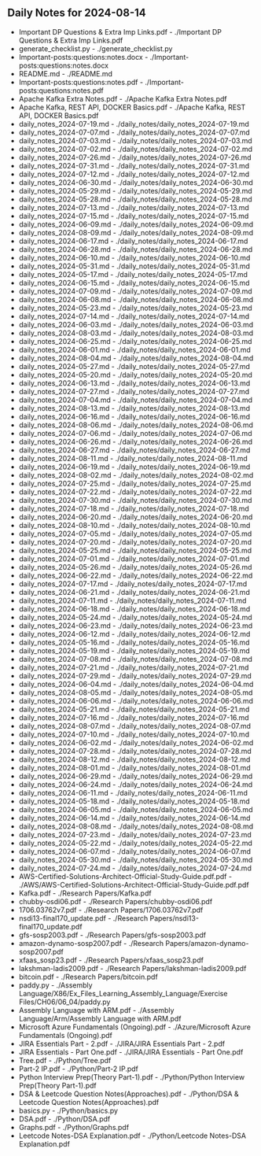 ## Daily Notes for 2024-08-14

- Important DP Questions & Extra Imp Links.pdf - ./Important DP Questions & Extra Imp Links.pdf
- generate_checklist.py - ./generate_checklist.py
- Important-posts:questions:notes.docx - ./Important-posts:questions:notes.docx
- README.md - ./README.md
- Important-posts:questions:notes.pdf - ./Important-posts:questions:notes.pdf
- Apache Kafka Extra Notes.pdf - ./Apache Kafka Extra Notes.pdf
- Apache Kafka, REST API, DOCKER Basics.pdf - ./Apache Kafka, REST API, DOCKER Basics.pdf
- daily_notes_2024-07-19.md - ./daily_notes/daily_notes_2024-07-19.md
- daily_notes_2024-07-07.md - ./daily_notes/daily_notes_2024-07-07.md
- daily_notes_2024-07-03.md - ./daily_notes/daily_notes_2024-07-03.md
- daily_notes_2024-07-02.md - ./daily_notes/daily_notes_2024-07-02.md
- daily_notes_2024-07-26.md - ./daily_notes/daily_notes_2024-07-26.md
- daily_notes_2024-07-31.md - ./daily_notes/daily_notes_2024-07-31.md
- daily_notes_2024-07-12.md - ./daily_notes/daily_notes_2024-07-12.md
- daily_notes_2024-06-30.md - ./daily_notes/daily_notes_2024-06-30.md
- daily_notes_2024-05-29.md - ./daily_notes/daily_notes_2024-05-29.md
- daily_notes_2024-05-28.md - ./daily_notes/daily_notes_2024-05-28.md
- daily_notes_2024-07-13.md - ./daily_notes/daily_notes_2024-07-13.md
- daily_notes_2024-07-15.md - ./daily_notes/daily_notes_2024-07-15.md
- daily_notes_2024-06-09.md - ./daily_notes/daily_notes_2024-06-09.md
- daily_notes_2024-08-09.md - ./daily_notes/daily_notes_2024-08-09.md
- daily_notes_2024-06-17.md - ./daily_notes/daily_notes_2024-06-17.md
- daily_notes_2024-06-28.md - ./daily_notes/daily_notes_2024-06-28.md
- daily_notes_2024-06-10.md - ./daily_notes/daily_notes_2024-06-10.md
- daily_notes_2024-05-31.md - ./daily_notes/daily_notes_2024-05-31.md
- daily_notes_2024-05-17.md - ./daily_notes/daily_notes_2024-05-17.md
- daily_notes_2024-06-15.md - ./daily_notes/daily_notes_2024-06-15.md
- daily_notes_2024-07-09.md - ./daily_notes/daily_notes_2024-07-09.md
- daily_notes_2024-06-08.md - ./daily_notes/daily_notes_2024-06-08.md
- daily_notes_2024-05-23.md - ./daily_notes/daily_notes_2024-05-23.md
- daily_notes_2024-07-14.md - ./daily_notes/daily_notes_2024-07-14.md
- daily_notes_2024-06-03.md - ./daily_notes/daily_notes_2024-06-03.md
- daily_notes_2024-08-03.md - ./daily_notes/daily_notes_2024-08-03.md
- daily_notes_2024-06-25.md - ./daily_notes/daily_notes_2024-06-25.md
- daily_notes_2024-06-01.md - ./daily_notes/daily_notes_2024-06-01.md
- daily_notes_2024-08-04.md - ./daily_notes/daily_notes_2024-08-04.md
- daily_notes_2024-05-27.md - ./daily_notes/daily_notes_2024-05-27.md
- daily_notes_2024-05-20.md - ./daily_notes/daily_notes_2024-05-20.md
- daily_notes_2024-06-13.md - ./daily_notes/daily_notes_2024-06-13.md
- daily_notes_2024-07-27.md - ./daily_notes/daily_notes_2024-07-27.md
- daily_notes_2024-07-04.md - ./daily_notes/daily_notes_2024-07-04.md
- daily_notes_2024-08-13.md - ./daily_notes/daily_notes_2024-08-13.md
- daily_notes_2024-06-16.md - ./daily_notes/daily_notes_2024-06-16.md
- daily_notes_2024-08-06.md - ./daily_notes/daily_notes_2024-08-06.md
- daily_notes_2024-07-06.md - ./daily_notes/daily_notes_2024-07-06.md
- daily_notes_2024-06-26.md - ./daily_notes/daily_notes_2024-06-26.md
- daily_notes_2024-06-27.md - ./daily_notes/daily_notes_2024-06-27.md
- daily_notes_2024-08-11.md - ./daily_notes/daily_notes_2024-08-11.md
- daily_notes_2024-06-19.md - ./daily_notes/daily_notes_2024-06-19.md
- daily_notes_2024-08-02.md - ./daily_notes/daily_notes_2024-08-02.md
- daily_notes_2024-07-25.md - ./daily_notes/daily_notes_2024-07-25.md
- daily_notes_2024-07-22.md - ./daily_notes/daily_notes_2024-07-22.md
- daily_notes_2024-07-30.md - ./daily_notes/daily_notes_2024-07-30.md
- daily_notes_2024-07-18.md - ./daily_notes/daily_notes_2024-07-18.md
- daily_notes_2024-06-20.md - ./daily_notes/daily_notes_2024-06-20.md
- daily_notes_2024-08-10.md - ./daily_notes/daily_notes_2024-08-10.md
- daily_notes_2024-07-05.md - ./daily_notes/daily_notes_2024-07-05.md
- daily_notes_2024-07-20.md - ./daily_notes/daily_notes_2024-07-20.md
- daily_notes_2024-05-25.md - ./daily_notes/daily_notes_2024-05-25.md
- daily_notes_2024-07-01.md - ./daily_notes/daily_notes_2024-07-01.md
- daily_notes_2024-05-26.md - ./daily_notes/daily_notes_2024-05-26.md
- daily_notes_2024-06-22.md - ./daily_notes/daily_notes_2024-06-22.md
- daily_notes_2024-07-17.md - ./daily_notes/daily_notes_2024-07-17.md
- daily_notes_2024-06-21.md - ./daily_notes/daily_notes_2024-06-21.md
- daily_notes_2024-07-11.md - ./daily_notes/daily_notes_2024-07-11.md
- daily_notes_2024-06-18.md - ./daily_notes/daily_notes_2024-06-18.md
- daily_notes_2024-05-24.md - ./daily_notes/daily_notes_2024-05-24.md
- daily_notes_2024-06-23.md - ./daily_notes/daily_notes_2024-06-23.md
- daily_notes_2024-06-12.md - ./daily_notes/daily_notes_2024-06-12.md
- daily_notes_2024-05-16.md - ./daily_notes/daily_notes_2024-05-16.md
- daily_notes_2024-05-19.md - ./daily_notes/daily_notes_2024-05-19.md
- daily_notes_2024-07-08.md - ./daily_notes/daily_notes_2024-07-08.md
- daily_notes_2024-07-21.md - ./daily_notes/daily_notes_2024-07-21.md
- daily_notes_2024-07-29.md - ./daily_notes/daily_notes_2024-07-29.md
- daily_notes_2024-06-04.md - ./daily_notes/daily_notes_2024-06-04.md
- daily_notes_2024-08-05.md - ./daily_notes/daily_notes_2024-08-05.md
- daily_notes_2024-06-06.md - ./daily_notes/daily_notes_2024-06-06.md
- daily_notes_2024-05-21.md - ./daily_notes/daily_notes_2024-05-21.md
- daily_notes_2024-07-16.md - ./daily_notes/daily_notes_2024-07-16.md
- daily_notes_2024-08-07.md - ./daily_notes/daily_notes_2024-08-07.md
- daily_notes_2024-07-10.md - ./daily_notes/daily_notes_2024-07-10.md
- daily_notes_2024-06-02.md - ./daily_notes/daily_notes_2024-06-02.md
- daily_notes_2024-07-28.md - ./daily_notes/daily_notes_2024-07-28.md
- daily_notes_2024-08-12.md - ./daily_notes/daily_notes_2024-08-12.md
- daily_notes_2024-08-01.md - ./daily_notes/daily_notes_2024-08-01.md
- daily_notes_2024-06-29.md - ./daily_notes/daily_notes_2024-06-29.md
- daily_notes_2024-06-24.md - ./daily_notes/daily_notes_2024-06-24.md
- daily_notes_2024-06-11.md - ./daily_notes/daily_notes_2024-06-11.md
- daily_notes_2024-05-18.md - ./daily_notes/daily_notes_2024-05-18.md
- daily_notes_2024-06-05.md - ./daily_notes/daily_notes_2024-06-05.md
- daily_notes_2024-06-14.md - ./daily_notes/daily_notes_2024-06-14.md
- daily_notes_2024-08-08.md - ./daily_notes/daily_notes_2024-08-08.md
- daily_notes_2024-07-23.md - ./daily_notes/daily_notes_2024-07-23.md
- daily_notes_2024-05-22.md - ./daily_notes/daily_notes_2024-05-22.md
- daily_notes_2024-06-07.md - ./daily_notes/daily_notes_2024-06-07.md
- daily_notes_2024-05-30.md - ./daily_notes/daily_notes_2024-05-30.md
- daily_notes_2024-07-24.md - ./daily_notes/daily_notes_2024-07-24.md
- AWS-Certified-Solutions-Architect-Official-Study-Guide.pdf.pdf - ./AWS/AWS-Certified-Solutions-Architect-Official-Study-Guide.pdf.pdf
- Kafka.pdf - ./Research Papers/Kafka.pdf
- chubby-osdi06.pdf - ./Research Papers/chubby-osdi06.pdf
- 1706.03762v7.pdf - ./Research Papers/1706.03762v7.pdf
- nsdi13-final170_update.pdf - ./Research Papers/nsdi13-final170_update.pdf
- gfs-sosp2003.pdf - ./Research Papers/gfs-sosp2003.pdf
- amazon-dynamo-sosp2007.pdf - ./Research Papers/amazon-dynamo-sosp2007.pdf
- xfaas_sosp23.pdf - ./Research Papers/xfaas_sosp23.pdf
- lakshman-ladis2009.pdf - ./Research Papers/lakshman-ladis2009.pdf
- bitcoin.pdf - ./Research Papers/bitcoin.pdf
- paddy.py - ./Assembly Language/X86/Ex_Files_Learning_Assembly_Language/Exercise Files/CH06/06_04/paddy.py
- Assembly Language with ARM.pdf - ./Assembly Language/Arm/Assembly Language with ARM.pdf
- Microsoft Azure Fundamentals (Ongoing).pdf - ./Azure/Microsoft Azure Fundamentals (Ongoing).pdf
- JIRA Essentials Part - 2.pdf - ./JIRA/JIRA Essentials Part - 2.pdf
- JIRA Essentials - Part One.pdf - ./JIRA/JIRA Essentials - Part One.pdf
- Tree.pdf - ./Python/Tree.pdf
- Part-2 IP.pdf - ./Python/Part-2 IP.pdf
- Python Interview Prep(Theory Part-1).pdf - ./Python/Python Interview Prep(Theory Part-1).pdf
- DSA & Leetcode Question Notes(Approaches).pdf - ./Python/DSA & Leetcode Question Notes(Approaches).pdf
- basics.py - ./Python/basics.py
- DSA.pdf - ./Python/DSA.pdf
- Graphs.pdf - ./Python/Graphs.pdf
- Leetcode Notes-DSA Explanation.pdf - ./Python/Leetcode Notes-DSA Explanation.pdf
